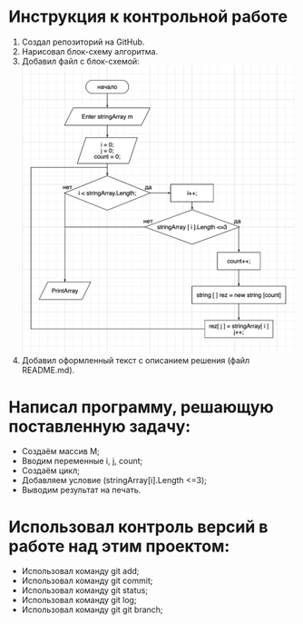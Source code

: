 # Инструкция к контрольной работе
1. Создал репозиторий на GitHub.
2. Нарисовал блок-схему алгоритма.
3. Добавил файл с блок-схемой:![Файл с блок-схемой алгоритма](Blok-shema.jpg)
4. Добавил оформленный текст с описанием решения (файл README.md).

# Написал программу, решающую поставленную задачу:
* Создаём массив М;
* Вводим переменные i, j, count;
* Создаём цикл;
* Добавляем условие (stringArray[i].Length <=3);
* Выводим результат на печать.

# Использовал контроль версий в работе над этим проектом:
* Использовал команду git add;
* Использовал команду git commit;
* Использовал команду git status;
* Использовал команду git log;
* Использовал команду git git branch;